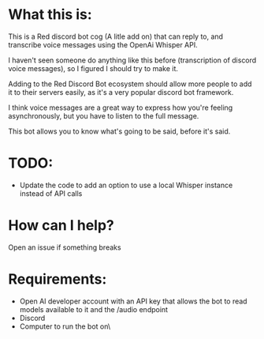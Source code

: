 # What this is:

This is a Red discord bot cog (A litle add on) that can reply to, and transcribe voice messages using the OpenAi Whisper API.

I haven't seen someone do anything like this before (transcription of discord voice messages), so I figured I should try to make it.

Adding to the Red Discord Bot ecosystem should allow more people to add it to their servers easily, as it's a very popular discord bot framework.

I think voice messages are a great way to express how you're feeling asynchronously, but you have to listen to the full message.

This bot allows you to know what's going to be said, before it's said.

# TODO:

- Update the code to add an option to use a local Whisper instance instead of API calls

# How can I help?

Open an issue if something breaks

# Requirements:

- Open AI developer account with an API key that allows the bot to read models available to it and the /audio endpoint
- Discord
- Computer to run the bot on\
